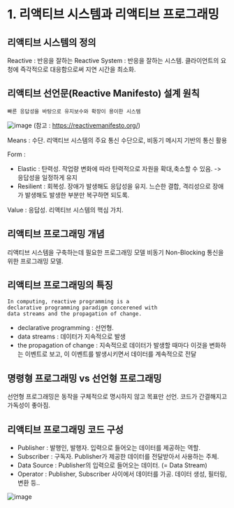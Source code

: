 # 1. 리액티브 시스템과 리액티브 프로그래밍

## 리액티브 시스템의 정의
Reactive : 반응을 잘하는
Reactive System : 반응을 잘하는 시스템.
클라이언트의 요청에 즉각적으로 대응함으로써 지연 시간을 최소화.

## 리액티브 선언문(Reactive Manifesto) 설계 원칙

```빠른 응답성을 바탕으로 유지보수와 확장이 용이한 시스템```

![image](https://reactivemanifesto.org/images/reactive-traits.svg)
(참고 : https://reactivemanifesto.org/)

Means : 수단. 리액티브 시스템의 주요 통신 수단으로, 비동기 메시지 기반의 통신 활용

Form :
- Elastic : 탄력성. 작업량 변화에 따라 탄력적으로 자원을 확대,축소할 수 있음. -> 응답성을 일정하게 유지
- Resilient : 회복성. 장애가 발생해도 응답성을 유지. 느슨한 결합, 격리성으로 장애가 발생해도 발생한 부분만 복구하면 되도록.

Value : 응답성. 리액티브 시스템의 핵심 가치.

## 리액티브 프로그래밍 개념
리액티브 시스템을 구축하는데 필요한 프로그래밍 모델
비동기 Non-Blocking 통신을 위한 프로그래밍 모델.

## 리액티브 프로그래밍의 특징
```
In computing, reactive programming is a 
declarative programming paradigm concerened with 
data streams and the propagation of change.
```

- declarative programming : 선언형.
- data streams : 데이터가 지속적으로 발생
- the propagation of change : 지속적으로 데이터가 발생할 때마다 이것을 변화하는 이벤트로 보고,
  이 이벤트를 발생시키면서 데이터를 계속적으로 전달

## 명령형 프로그래밍 vs 선언형 프로그래밍
선언형 프로그래밍은 동작을 구체적으로 명시하지 않고 목표만 선언.
코드가 간결해지고 가독성이 좋아짐.

## 리액티브 프로그래밍 코드 구성

- Publisher : 발행인, 발행자. 입력으로 들어오는 데이터를 제공하는 역할.
- Subscriber : 구독자. Publisher가 제공한 데이터를 전달받아서 사용하는 주체.
- Data Source : Publisher의 입력으로 들어오는 데이터. (= Data Stream)
- Operator : Publisher, Subscriber 사이에서 데이터를 가공. 데이터 생성, 필터링, 변환 등..


![image](https://github.com/JAVA-JIKIMI/reactive-programming/assets/42948301/d63f50b4-c5d3-4c2f-b1ba-028a8247485f)
